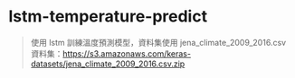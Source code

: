 # lstm-temperature-predict
> 使用 lstm 訓練溫度預測模型，資料集使用 jena_climate_2009_2016.csv
> 資料集：https://s3.amazonaws.com/keras-datasets/jena_climate_2009_2016.csv.zip
